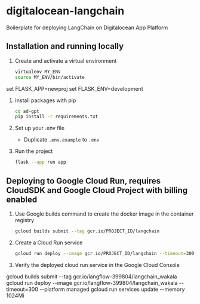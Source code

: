 # digitalocean-langchain

Boilerplate for deploying LangChain on Digitalocean App Platform

## Installation and running locally

1. Create and activate a virtual environment

   ```sh
   virtualenv MY_ENV
   source MY_ENV/bin/activate
   ```

set FLASK_APP=newproj
set FLASK_ENV=development

1. Install packages with pip

   ```sh
   cd ad-gpt
   pip install -r requirements.txt
   ```

1. Set up your .env file

   - Duplicate `.env.example` to `.env`

1. Run the project

   ```sh
   flask --app run app
   ```

## Deploying to Google Cloud Run, requires CloudSDK and Google Cloud Project with billing enabled

1. Use Google builds command to create the docker image in the container registry

   ```sh
   gcloud builds submit --tag gcr.io/PROJECT_ID/langchain
   ```

1. Create a Cloud Run service

   ```sh
   gcloud run deploy --image gcr.io/PROJECT_ID/langchain --timeout=300 --platform managed
   ```

1. Verify the deployed cloud run service in the Google Cloud Console


gcloud builds submit --tag gcr.io/langflow-399804/langchain_wakala  
gcloud run deploy --image gcr.io/langflow-399804/langchain_wakala --timeout=300 --platform managed
gcloud run services update <name of app> --memory 1024Mi